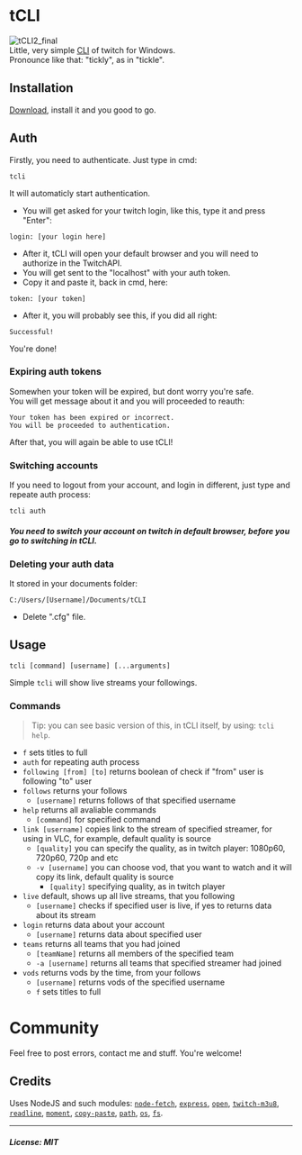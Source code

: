 # tCLI
![tCLI2_final](https://user-images.githubusercontent.com/46440248/128658059-9ddeecfb-f60a-4cfa-8392-e33c19f63fe5.png)<br>
Little, very simple [CLI](https://en.wikipedia.org/wiki/Command-line_interface) of twitch for Windows.<br>
Pronounce like that: "tickly", as in "tickle".
## Installation
[Download](https://github.com/eAlexandrohin/tCLI/releases/tag/v1.3), install it and you good to go.
## Auth
Firstly, you need to authenticate.
Just type in cmd:
```
tcli
```

It will automaticly start authentication.
- You will get asked for your twitch login, like this, type it and press "Enter":
```
login: [your login here]
```
- After it, tCLI will open your default browser and you will need to authorize in the TwitchAPI.
- You will get sent to the "localhost" with your auth token. 
- Copy it and paste it, back in cmd, here:
```
token: [your token]
```
- After it, you will probably see this, if you did all right:
```
Successful!
```
You're done!
### Expiring auth tokens
Somewhen your token will be expired, but dont worry you're safe.<br>
You will get message about it and you will proceeded to reauth:
```
Your token has been expired or incorrect.
You will be proceeded to authentication.
```
After that, you will again be able to use tCLI!
### Switching accounts
If you need to logout from your account, and login in different, just type and repeate auth process:
```
tcli auth
```
#### _You need to switch your account on twitch in default browser, before you go to switching in tCLI._<br>
### Deleting your auth data
It stored in your documents folder:
```
C:/Users/[Username]/Documents/tCLI
```
- Delete ".cfg" file.

## Usage
```
tcli [command] [username] [...arguments]
```
Simple `tcli` will show live streams your followings.
### Commands
> Tip: you can see basic version of this, in tCLI itself, by using: `tcli help`.
- `f` sets titles to full
- `auth` for repeating auth process
- `following [from] [to]` returns boolean of check if "from" user is following "to" user
- `follows` returns your follows
  - `[username]` returns follows of that specified username
- `help` returns all avaliable commands
  - `[command]` for specified command
- `link [username]` copies link to the stream of specified streamer, for using in VLC, for example, default quality is source
  - `[quality]` you can specify the quality, as in twitch player: 1080p60, 720p60, 720p and etc 
  - `-v [username]` you can choose vod, that you want to watch and it will copy its link, default quality is source
    - `[quality]` specifying quality, as in twitch player
- `live` default, shows up all live streams, that you following
  - `[username]` checks if specified user is live, if yes to returns data about its stream
- `login` returns data about your account
  - `[username]` returns data about specified user
- `teams` returns all teams that you had joined
  - `[teamName]` returns all members of the specified team
  - `-a [username]` returns all teams that specified streamer had joined
- `vods` returns vods by the time, from your follows
  - `[username]` returns vods of the specified username
  - `f` sets titles to full
# Community
Feel free to post errors, contact me and stuff. You're welcome!
## Credits 
Uses NodeJS and such modules: [`node-fetch`](https://github.com/node-fetch/node-fetch), [`express`](https://expressjs.com/), [`open`](https://www.npmjs.com/package/open), [`twitch-m3u8`](https://github.com/dudik/twitch-m3u8), [`readline`](https://nodejs.org/api/readline.html), [`moment`](https://momentjs.com/), [`copy-paste`](https://github.com/xavi-/node-copy-paste), [`path`](https://nodejs.org/api/path.html), [`os`](https://nodejs.org/api/os.html), [`fs`](https://nodejs.org/api/fs.html).
___
##### License: __MIT__

